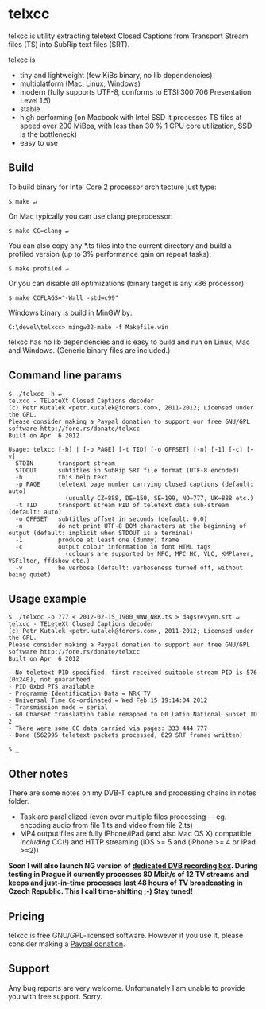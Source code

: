 # telxcc

telxcc is utility extracting teletext Closed Captions from Transport Stream files (TS) into SubRip text files (SRT).

telxcc is

* tiny and lightweight (few KiBs binary, no lib dependencies)
* multiplatform (Mac, Linux, Windows)
* modern (fully supports UTF-8, conforms to ETSI 300 706 Presentation Level 1.5)
* stable
* high performing (on Macbook with Intel SSD it processes TS files at speed over 200 MiBps, with less than 30 % 1 CPU core utilization, SSD is the bottleneck)
* easy to use

## Build

To build binary for Intel Core 2 processor architecture just type:

    $ make ↵

On Mac typically you can use clang preprocessor:

    $ make CC=clang ↵

You can also copy any \*.ts files into the current directory and build a profiled version (up to 3% performance gain on repeat tasks):

    $ make profiled ↵

Or you can disable all optimizations (binary target is any x86 processor):

    $ make CCFLAGS="-Wall -std=c99"

Windows binary is build in MinGW by:

    C:\devel\telxcc> mingw32-make -f Makefile.win

telxcc has no lib dependencies and is easy to build and run on Linux, Mac and Windows. (Generic binary files are included.)

## Command line params

    $ ./telxcc -h ↵
    telxcc - TELeteXt Closed Captions decoder
    (c) Petr Kutalek <petr.kutalek@forers.com>, 2011-2012; Licensed under the GPL.
    Please consider making a Paypal donation to support our free GNU/GPL software http://fore.rs/donate/telxcc
    Built on Apr  6 2012
    
    Usage: telxcc [-h] | [-p PAGE] [-t TID] [-o OFFSET] [-n] [-1] [-c] [-v]
      STDIN       transport stream
      STDOUT      subtitles in SubRip SRT file format (UTF-8 encoded)
      -h          this help text
      -p PAGE     teletext page number carrying closed captions (default: auto)
                    (usually CZ=888, DE=150, SE=199, NO=777, UK=888 etc.)
      -t TID      transport stream PID of teletext data sub-stream (default: auto)
      -o OFFSET   subtitles offset in seconds (default: 0.0)
      -n          do not print UTF-8 BOM characters at the beginning of output (default: implicit when STDOUT is a terminal)
      -1          produce at least one (dummy) frame
      -c          output colour information in font HTML tags
                    (colours are supported by MPC, MPC HC, VLC, KMPlayer, VSFilter, ffdshow etc.)
      -v          be verbose (default: verboseness turned off, without being quiet)

## Usage example

    $ ./telxcc -p 777 < 2012-02-15_1900_WWW_NRK.ts > dagsrevyen.srt ↵
    telxcc - TELeteXt Closed Captions decoder
    (c) Petr Kutalek <petr.kutalek@forers.com>, 2011-2012; Licensed under the GPL.
    Please consider making a Paypal donation to support our free GNU/GPL software http://fore.rs/donate/telxcc
    Built on Apr  6 2012

    - No teletext PID specified, first received suitable stream PID is 576 (0x240), not guaranteed
    - PID 0xbd PTS available
    - Programme Identification Data = NRK TV
    - Universal Time Co-ordinated = Wed Feb 15 19:14:04 2012
    - Transmission mode = serial
    - G0 Charset translation table remapped to G0 Latin National Subset ID 2
    - There were some CC data carried via pages: 333 444 777
    - Done (562995 teletext packets processed, 629 SRT frames written)

    $ _

## Other notes

There are some notes on my DVB-T capture and processing chains in notes folder.

* Task are parallelized (even over multiple files processing -- eg. encoding audio from file 1.ts and video from file 2.ts)
* MP4 output files are fully iPhone/iPad (and also Mac OS X) compatible *including* CC(!) and HTTP streaming (iOS >= 5 and (iPhone >= 4 or iPad >=2))

**Soon I will also launch NG version of [dedicated DVB recording box](https://fbcdn-sphotos-a.akamaihd.net/hphotos-ak-prn1/s720x720/533121_141208216005755_100003497326638_155380_1976060360_n.jpg). During testing in Prague it currently processes 80 Mbit/s of 12 TV streams and keeps and just-in-time processes last 48 hours of TV broadcasting in Czech Republic. This I call time-shifting ;-) Stay tuned!**

## Pricing

telxcc is free GNU/GPL-licensed software. However if you use it, please consider making a [Paypal donation](http://fore.rs/donate/telxcc).

## Support

Any bug reports are very welcome. Unfortunately I am unable to provide you with free support. Sorry.
